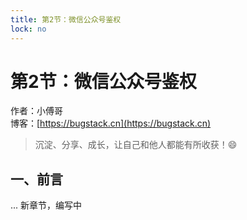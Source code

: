 ```yaml
---
title: 第2节：微信公众号鉴权
lock: no
---
```


# 第2节：微信公众号鉴权

作者：小傅哥
<br/>博客：[https://bugstack.cn](https://bugstack.cn)

> 沉淀、分享、成长，让自己和他人都能有所收获！😄

## 一、前言

... 新章节，编写中